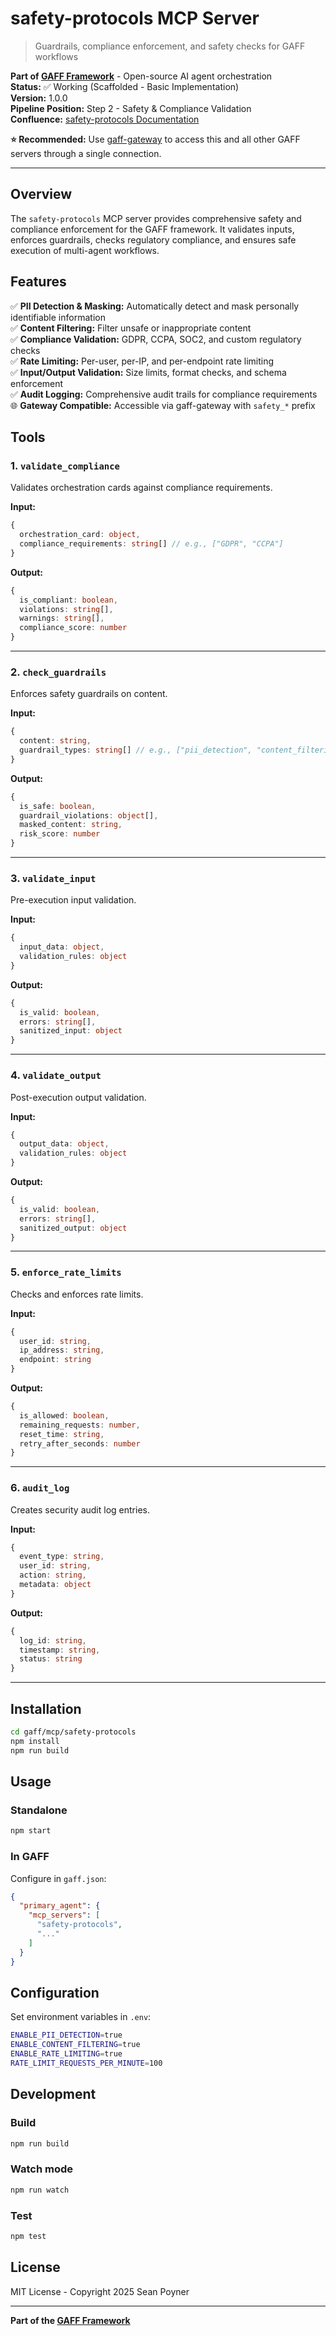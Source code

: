 # safety-protocols MCP Server

> Guardrails, compliance enforcement, and safety checks for GAFF workflows

**Part of [GAFF Framework](https://github.com/seanpoyner/gaff)** - Open-source AI agent orchestration  
**Status:** ✅ Working (Scaffolded - Basic Implementation)  
**Version:** 1.0.0  
**Pipeline Position:** Step 2 - Safety & Compliance Validation  
**Confluence:** [safety-protocols Documentation](https://marriottcloud.atlassian.net/wiki/spaces/AAD/pages/2580103571)

**⭐ Recommended:** Use [gaff-gateway](../gaff-gateway/) to access this and all other GAFF servers through a single connection.

---

## Overview

The `safety-protocols` MCP server provides comprehensive safety and compliance enforcement for the GAFF framework. It validates inputs, enforces guardrails, checks regulatory compliance, and ensures safe execution of multi-agent workflows.

## Features

✅ **PII Detection & Masking:** Automatically detect and mask personally identifiable information  
✅ **Content Filtering:** Filter unsafe or inappropriate content  
✅ **Compliance Validation:** GDPR, CCPA, SOC2, and custom regulatory checks  
✅ **Rate Limiting:** Per-user, per-IP, and per-endpoint rate limiting  
✅ **Input/Output Validation:** Size limits, format checks, and schema enforcement  
✅ **Audit Logging:** Comprehensive audit trails for compliance requirements  
🌐 **Gateway Compatible:** Accessible via gaff-gateway with `safety_*` prefix  

## Tools

### 1. `validate_compliance`
Validates orchestration cards against compliance requirements.

**Input:**
```typescript
{
  orchestration_card: object,
  compliance_requirements: string[] // e.g., ["GDPR", "CCPA"]
}
```

**Output:**
```typescript
{
  is_compliant: boolean,
  violations: string[],
  warnings: string[],
  compliance_score: number
}
```

---

### 2. `check_guardrails`
Enforces safety guardrails on content.

**Input:**
```typescript
{
  content: string,
  guardrail_types: string[] // e.g., ["pii_detection", "content_filtering"]
}
```

**Output:**
```typescript
{
  is_safe: boolean,
  guardrail_violations: object[],
  masked_content: string,
  risk_score: number
}
```

---

### 3. `validate_input`
Pre-execution input validation.

**Input:**
```typescript
{
  input_data: object,
  validation_rules: object
}
```

**Output:**
```typescript
{
  is_valid: boolean,
  errors: string[],
  sanitized_input: object
}
```

---

### 4. `validate_output`
Post-execution output validation.

**Input:**
```typescript
{
  output_data: object,
  validation_rules: object
}
```

**Output:**
```typescript
{
  is_valid: boolean,
  errors: string[],
  sanitized_output: object
}
```

---

### 5. `enforce_rate_limits`
Checks and enforces rate limits.

**Input:**
```typescript
{
  user_id: string,
  ip_address: string,
  endpoint: string
}
```

**Output:**
```typescript
{
  is_allowed: boolean,
  remaining_requests: number,
  reset_time: string,
  retry_after_seconds: number
}
```

---

### 6. `audit_log`
Creates security audit log entries.

**Input:**
```typescript
{
  event_type: string,
  user_id: string,
  action: string,
  metadata: object
}
```

**Output:**
```typescript
{
  log_id: string,
  timestamp: string,
  status: string
}
```

---

## Installation

```bash
cd gaff/mcp/safety-protocols
npm install
npm run build
```

## Usage

### Standalone
```bash
npm start
```

### In GAFF
Configure in `gaff.json`:
```json
{
  "primary_agent": {
    "mcp_servers": [
      "safety-protocols",
      "..."
    ]
  }
}
```

## Configuration

Set environment variables in `.env`:
```bash
ENABLE_PII_DETECTION=true
ENABLE_CONTENT_FILTERING=true
ENABLE_RATE_LIMITING=true
RATE_LIMIT_REQUESTS_PER_MINUTE=100
```

## Development

### Build
```bash
npm run build
```

### Watch mode
```bash
npm run watch
```

### Test
```bash
npm test
```

## License

MIT License - Copyright 2025 Sean Poyner

---

**Part of the [GAFF Framework](https://github.com/seanpoyner/gaff)**

